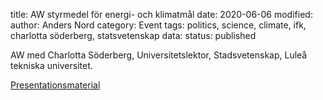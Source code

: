 title: AW styrmedel för energi- och klimatmål
date: 2020-06-06
modified:
author: Anders Nord
category: Event
tags: politics, science, climate, ifk, charlotta söderberg, statsvetenskap
data:
status: published

AW med Charlotta Söderberg, Universitetslektor, Stadsvetenskap, Luleå tekniska
universitet.

[Presentationsmaterial](data/Charlotta_Sooderberg_IFK_2020.pptx)
